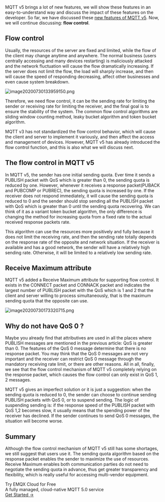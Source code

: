 MQTT v5 brings a lot of new features, we will show these features in an easy-to-understand way and discuss the impact of these features on the developer. So far, we have discussed these [new features of MQTT v5](https://www.emqx.com/en/mqtt/mqtt5). Now, we will continue discussing: **flow control**.



## Flow control

Usually, the resources of the server are fixed and limited, while the flow of the client may change anytime and anywhere. The normal business (users centrally accessing and many devices restarting) is maliciously attacked and the network fluctuation will cause the flow dramatically increasing. If the server does not limit the flow, the load will sharply increase, and then will cause the speed of responding decreasing, affect other businesses and even cause system breakdown.

![image20200730133959150.png](https://assets.emqx.com/images/c5d21ba2ca945005ba8477cd0d6debbf.png)

Therefore, we need flow control, it can be the sending rate for limiting the sender or receiving rate for limiting the receiver, and the final goal is to ensure the stability of the system. The common flow control algorithms are sliding window counting method, leaky bucket algorithm and token bucket algorithm.

MQTT v3 has not standardized the flow control behavior, which will cause the client and server to implement it variously, and then affect the access and management of devices. However, MQTT v5 has already introduced the flow control function, and this is also what we will discuss next.



## The flow control in MQTT v5

In MQTT v5, the sender has one initial sending quota. Ever time it sends a PUBLISH packet with QoS which is greater than 0, the sending quota is reduced by one. However, whenever it receives a response packet(PUBACK and PUBCOMP or PUBREC), the sending quota is increased by one. If the receiver does not respond immediately, it will cause the sending quota is reduced to 0 and the sender should stop sending all the PUBLISH packet with QoS which is greater than 0 until the sending quota recovering. We can think of it as a variant token bucket algorithm, the only difference is changing the method for increasing quota from a fixed rate to the actual received response packets rate.

This algorithm can use the resources more positively and fully because it does not limit the receiving rate, and then the sending rate totally depends on the response rate of the opposite and network situation. If the receiver is available and has a good network, the sender will have a relatively high sending rate. Otherwise, it will be limited to a relatively low sending rate.



## Receive Maximum attribute

MQTT v5 added a Receive Maximum attribute for supporting flow control. It exists in the CONNECT packet and CONNACK packet and indicates the largest number of PUBLISH packet with the QoS which is 1 and 2 that the client and server willing to process simultaneously, that is the maximum sending quota that the opposite can use.

![image20200730173320715.png](https://assets.emqx.com/images/7dc9e6680507322a743d721db1def117.png)

## Why do not have QoS 0 ?

Maybe you already find that attributives are used in all the places where PUBLISH messages are mentioned in the previous article: QoS is greater than 0. The features of the QoS 0 message determine that there is no response packet. You may think that the QoS 0 messages are not very important and the receiver can restrict  QoS 0 message through the mandatory receiving rate limit, or there are other reasons. All in all, finally, we see that the flow control mechanism of MQTT v5 completely relying on the response packet, which causes the flow control can only exist in QoS 1, 2 messages.

MQTT v5 gives an imperfect solution or it is just a suggestion: when the sending quota is reduced to 0, the sender can choose to continue sending PUBLISH packets with QoS 0, or to suspend sending. The logic of suspending sending is: if the response speed of the PUBLISH packet with QoS 1,2 becomes slow, it usually means that the spending power of the receiver has declined. If the sender continues to send QoS 0 messages, the situation will become worse.



## Summary

Although the flow control mechanism of MQTT v5 still has some shortages, we still suggest that users use it. The sending quota algorithm based on the response packet enables the sender to maximize the use of resources. Receive Maximum enables both communication parties do not need to negotiate the sending quota in advance, thus get greater transparency and flexibility, which is really useful for accessing multi-vendor equipment.



<section class="promotion">
    <div>
        Try EMQX Cloud for Free
        <div class="is-size-14 is-text-normal has-text-weight-normal">A fully managed, cloud-native MQTT 5.0 service</div>
    </div>
    <a href="https://www.emqx.com/en/signup?continue=https://cloud-intl.emqx.com/console/deployments/0?oper=new" class="button is-gradient px-5">Get Started →</a >
</section>

